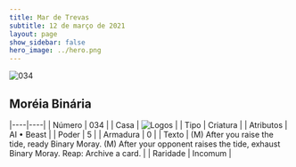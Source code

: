 ```yaml
---
title: Mar de Trevas
subtitle: 12 de março de 2021
layout: page
show_sidebar: false
hero_image: ../hero.png
---
```


![034](https://cdn.keyforgegame.com/media/card_front/en/496_034_CGG8MC24X4WW_en.png)

## Moréia Binária

|----|----|
| Número | 034 |
| Casa | ![Logos](https://archonarcana.com/images/thumb/c/ce/Logos.png/22px-Logos.png "Logos") |
| Tipo | Criatura |
| Atributos | AI • Beast |
| Poder | 5 |
| Armadura | 0 |
| Texto | (M) After you raise the tide, ready Binary Moray.  (M) After your opponent raises the tide, exhaust Binary Moray.  Reap: Archive a card. |
| Raridade | Incomum |
